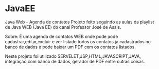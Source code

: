 # JavaEE
Java Web - Agenda de contatos
Projeto feito seguindo as aulas da playlist de Java WEB (Java EE) do canal Professor José de Assis.

Sobre: É uma agenda de contatos WEB onde pode pode cadastrar,editar,excluir e ver listado todos os contatos 
ja cadastrados no banco de dados e pode baixar um PDF com os contatos listados.

Neste projeto foi utilizado SERVELET,JSP,HTML,JAVASCRIPT,JAVA, integração com banco de dados, gerador de PDF
entre outras coisas.
